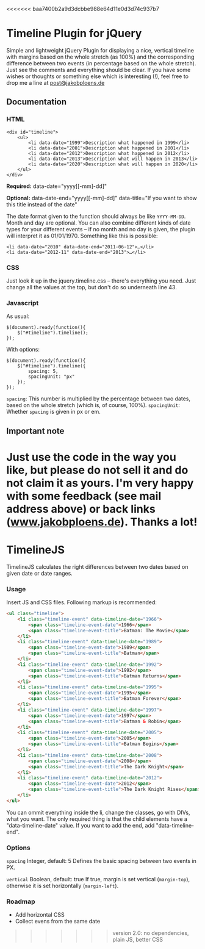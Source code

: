 <<<<<<< baa7400b2a9d3dcbbe988e64d11e0d3d74c937b7
# Timeline Plugin for jQuery

Simple and lightweight jQuery Plugin for displaying a nice, vertical timeline with margins based on the whole stretch (as 100%) and the corresponding difference between two events (in percentage based on the whole stretch). Just see the comments and everything should be clear. If you have some wishes or thoughts or something else which is interesting (!), feel free to drop me a line at post@jakobploens.de

## Documentation

### HTML

	<div id="timeline">
		<ul>
			<li data-date="1999">Description what happened in 1999</li>
			<li data-date="2001">Description what happened in 2001</li>
			<li data-date="2012">Description what happened in 2012</li>
			<li data-date="2013">Description what will happen in 2013</li>
			<li data-date="2020">Description what will happen in 2020</li>
		</ul>
	</div>


**Required:**
	data-date="yyyy[[-mm]-dd]"

**Optional:**
	data-date-end="yyyy[[-mm]-dd]"
	data-title="If you want to show this title instead of the date"

The date format given to the function should always be like <code>YYYY-MM-DD</code>. Month and day are optional. You can also combine different kinds of date types for your different events – if no month and no day is given, the plugin will interpret it as 01/01/1970. Something like this is possible:

	<li data-date="2010" data-date-end="2011-06-12">…</li>
	<li data-date="2012-11" data-date-end="2013">…</li>


### CSS

Just look it up in the jquery.timeline.css – there's everything you need. Just change all the values at the top, but don't do so underneath line 43.

### Javascript

As usual:

	$(document).ready(function(){
		$("#timeline").timeline();
	});

With options:

	$(document).ready(function(){
		$("#timeline").timeline({
			spacing: 5,
			spacingUnit: "px"
		});
	});

<code>spacing</code>: This number is multiplied by the percentage between two dates, based on the whole stretch (which is, of course, 100%).
<code>spacingUnit</code>: Whether <code>spacing</code> is given in px or em.


## Important note

Just use the code in the way you like, but please do not sell it and do not claim it as yours. I'm very happy with some feedback (see mail address above) or back links (www.jakobploens.de). Thanks a lot!
=======
# TimelineJS

TimelineJS calculates the right differences between two dates based on given date or date ranges.

### Usage

Insert JS and CSS files. Following markup is recommended:

```html
<ul class="timeline">
    <li class="timeline-event" data-timeline-date="1966">
        <span class="timeline-event-date">1966</span>
        <span class="timeline-event-title">Batman: The Movie</span>
    </li>
    <li class="timeline-event" data-timeline-date="1989">
        <span class="timeline-event-date">1989</span>
        <span class="timeline-event-title">Batman</span>
    </li>
    <li class="timeline-event" data-timeline-date="1992">
        <span class="timeline-event-date">1992</span>
        <span class="timeline-event-title">Batman Returns</span>
    </li>
    <li class="timeline-event" data-timeline-date="1995">
        <span class="timeline-event-date">1995</span>
        <span class="timeline-event-title">Batman Forever</span>
    </li>
    <li class="timeline-event" data-timeline-date="1997">
        <span class="timeline-event-date">1997</span>
        <span class="timeline-event-title">Batman & Robin</span>
    </li>
    <li class="timeline-event" data-timeline-date="2005">
        <span class="timeline-event-date">2005</span>
        <span class="timeline-event-title">Batman Begins</span>
    </li>
    <li class="timeline-event" data-timeline-date="2008">
        <span class="timeline-event-date">2008</span>
        <span class="timeline-event-title">The Dark Knight</span>
    </li>
    <li class="timeline-event" data-timeline-date="2012">
        <span class="timeline-event-date">2012</span>
        <span class="timeline-event-title">The Dark Knight Rises</span>
    </li>
</ul>
```

You can ommit everything inside the li, change the classes, go with DIVs, what you want. The only required thing is that the child elements have a "data-timeline-date" value. If you want to add the end, add "data-timeline-end".

### Options

`spacing`
Integer, default: 5
Defines the basic spacing between two events in PX.

`vertical`
Boolean, default: true
If true, margin is set vertical (`margin-top`), otherwise it is set horizontally (`margin-left`).


### Roadmap

- Add horizontal CSS
- Collect evens from the same date
>>>>>>> version 2.0: no dependencies, plain JS, better CSS
